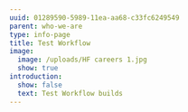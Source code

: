 ```yaml
---
uuid: 01289590-5989-11ea-aa68-c33fc6249549
parent: who-we-are
type: info-page
title: Test Workflow
image:
  image: /uploads/HF careers 1.jpg
  show: true
introduction:
  show: false
  text: Test Workflow builds
---
```


